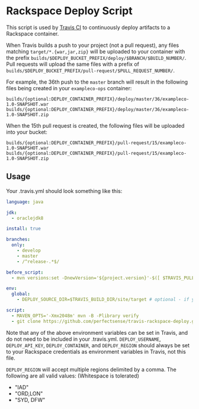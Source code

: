 # Rackspace Deploy Script

This script is used by [Travis CI](https://travis-ci.com/) to continuously deploy artifacts to a Rackspace container.

When Travis builds a push to your project (not a pull request), any files matching `target/*.{war,jar,zip}` will be uploaded to your container with the prefix `builds/$DEPLOY_BUCKET_PREFIX/deploy/$BRANCH/$BUILD_NUMBER/`. Pull requests will upload the same files with a prefix of `builds/$DEPLOY_BUCKET_PREFIX/pull-request/$PULL_REQUEST_NUMBER/`.

For example, the 36th push to the `master` branch will result in the following files being created in your `exampleco-ops` container:

```
builds/{optional:DEPLOY_CONTAINER_PREFIX}/deploy/master/36/exampleco-1.0-SNAPSHOT.war
builds/{optional:DEPLOY_CONTAINER_PREFIX}/deploy/master/36/exampleco-1.0-SNAPSHOT.zip
```

When the 15th pull request is created, the following files will be uploaded into your bucket:
```
builds/{optional:DEPLOY_CONTAINER_PREFIX}/pull-request/15/exampleco-1.0-SNAPSHOT.war
builds/{optional:DEPLOY_CONTAINER_PREFIX}/pull-request/15/exampleco-1.0-SNAPSHOT.zip
```

## Usage

Your .travis.yml should look something like this:

```yaml
language: java

jdk:
  - oraclejdk8

install: true

branches:
  only:
    - develop
    - master
    - /^release-.*$/

before_script:
  - mvn versions:set -DnewVersion='${project.version}'-$([ $TRAVIS_PULL_REQUEST == false ] && echo ${TRAVIS_COMMIT:0:8} || echo "PR"${TRAVIS_PULL_REQUEST})

env:
  global:
    - DEPLOY_SOURCE_DIR=$TRAVIS_BUILD_DIR/site/target # optional - if your war file is somewhere other than ./target

script:
  - MAVEN_OPTS='-Xmx2048m' mvn -B -Plibrary verify
  - git clone https://github.com/perfectsense/travis-rackspace-deploy.git && travis-rackspace-deploy/deploy.sh
```

Note that any of the above environment variables can be set in Travis, and do not need to be included in your .travis.yml. `DEPLOY_USERNAME`, `DEPLOY_API_KEY`, `DEPLOY_CONTAINER`, and `DEPLOY_REGION` should always be set to your Rackspace credentials as environment variables in Travis, not this file.

`DEPLOY_REGION` will accept multiple regions delimited by a comma.
The following are all valid values: (Whitespace is tolerated)
- "IAD"
- "ORD,LON"
- "SYD, DFW"